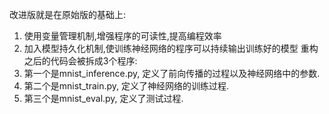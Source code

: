 改进版就是在原始版的基础上:
1. 使用变量管理机制,增强程序的可读性,提高编程效率
2. 加入模型持久化机制,使训练神经网络的程序可以持续输出训练好的模型
重构之后的代码会被拆成3个程序:
1. 第一个是mnist_inference.py, 定义了前向传播的过程以及神经网络中的参数.
2. 第二个是mnist_train.py, 定义了神经网络的训练过程.
3. 第三个是mnist_eval.py, 定义了测试过程.